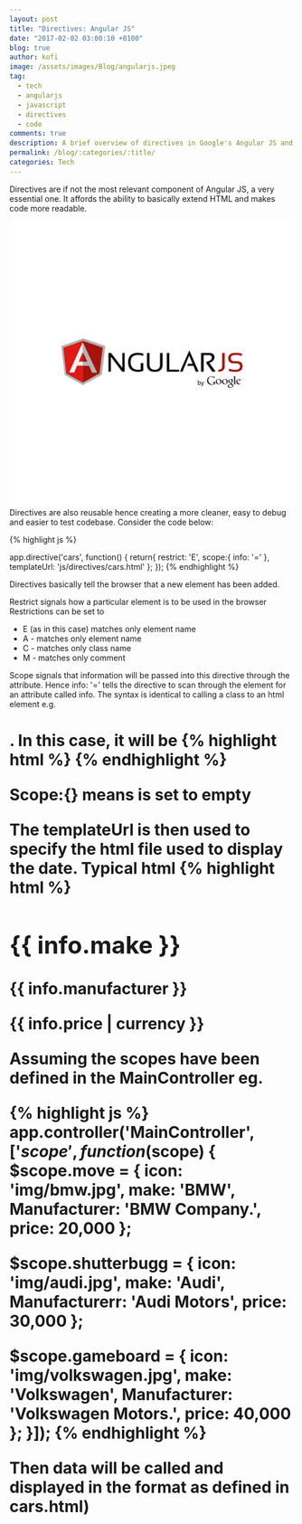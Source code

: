 ```yaml
---
layout: post
title: "Directives: Angular JS"
date: "2017-02-02 03:00:10 +0100"
blog: true
author: kofi
image: /assets/images/Blog/angularjs.jpeg
tag:
  - tech
  - angularjs
  - javascript
  - directives
  - code
comments: true
description: A brief overview of directives in Google's Angular JS and its use with the help of a simple example
permalink: /blog/:categories/:title/
categories: Tech
---
```



Directives are if not the most relevant component of Angular JS, a very essential one. It affords the ability to basically extend HTML and makes code more readable.

![Angular JS](/assets/images/Blog/googleangularjs.jpg)
Directives are also reusable hence creating a more cleaner, easy to debug and easier to test codebase. Consider the code below:

{% highlight js %}

app.directive('cars', function() {
    return{
       restrict: 'E',
       scope:{
       	info: '='
       },
       templateUrl: 'js/directives/cars.html'
      };
});
{% endhighlight %}


Directives basically tell the browser that a new element has been added.

Restrict signals how a particular element is to be used in the browser
Restrictions can be set to <br>

* E (as in this case) matches only element name
* A - matches only element name
* C - matches only class name
* M - matches only comment

Scope signals that information will be passed into this directive through the attribute.
Hence  info: '='  tells the directive to scan through the <cars> element for  an attribute called info.  The syntax is identical to calling a class to an html element e.g. <h1 class=”someclass”><h1>. In this case, it will be
{% highlight html %}
<cars info=”bmw”>
{% endhighlight %}

Scope:{} means is set to empty


The templateUrl is then used to specify the html file used to display the date. Typical html
{% highlight html %}
<h2 class="make">{{ info.make }}</h2>
<p class="manufacturer"> {{ info.manufacturer }}</p>
<p class="price"> {{ info.price | currency }}</p
{% endhighlight %}


Assuming the scopes have been defined in the MainController eg.




{% highlight js %}
app.controller('MainController', ['$scope', function($scope) {
  $scope.move = {
    icon: 'img/bmw.jpg',
    make: 'BMW',
    Manufacturer: 'BMW Company.',
    price: 20,000
  };

  $scope.shutterbugg = {
    icon: 'img/audi.jpg',
    make: 'Audi',
    Manufacturerr: 'Audi Motors',
    price: 30,000
  };

  $scope.gameboard = {
    icon: 'img/volkswagen.jpg',
    make: 'Volkswagen',
    Manufacturer: 'Volkswagen Motors.',
    price: 40,000
  };
}]);
{% endhighlight %}


Then data will be called and displayed in the format as defined in cars.html)
